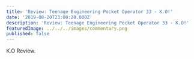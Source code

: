 ```yaml
---
title: 'Review: Teenage Engineering Pocket Operator 33 - K.O!'
date: '2019-08-20T23:00:20.000Z'
description: 'Review: Teenage Engineering Pocket Operator 33 - K.O!'
featuredImage: ../../../images/commentary.png
published: false
---
```


K.O Review.
